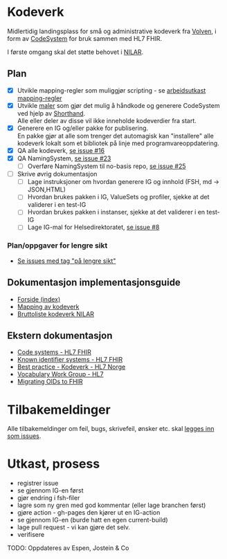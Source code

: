 # Kodeverk

Midlertidig landingsplass for små og administrative kodeverk fra [Volven](https://volven.no), i form av [CodeSystem](https://www.hl7.org/fhir/codesystem.html) for bruk sammen med HL7 FHIR. 

I første omgang skal det støtte behovet i [NILAR](https://github.com/HL7Norway/NILAR).

## Plan

- [X] Utvikle mapping-regler som muliggjør scripting - se [arbeidsutkast mapping-regler](input/pagecontent/mapping.md)
- [X] Utvikle  [maler](tools/) som gjør det mulig å håndkode og generere CodeSystem ved hjelp av [Shorthand](http://hl7.org/fhir/uv/shorthand/). <br />Alle eller deler av disse vil ikke inneholde kodeverdier fra start.
- [X] Generere en IG og/eller pakke for publisering. <br />En pakke gjør at alle som trenger det automagisk kan "installere" alle kodeverk lokalt som et bibliotek på linje med programvareoppdatering. 
- [X] QA alle kodeverk, [se issue #16](https://github.com/HL7Norway/kodeverk/issues/16)
- [X] QA NamingSystem, [se issue #23](https://github.com/HL7Norway/kodeverk/issues/23)
  - [ ] Overføre NamingSystem til no-basis repo, [se issue #25](https://github.com/HL7Norway/kodeverk/issues/25)
- [ ] Skrive øvrig dokumentasjon
  - [ ] Lage instruksjoner om hvordan generere IG og innhold (FSH, md -> JSON,HTML) 
  - [ ] Hvordan brukes pakken i IG, ValueSets og profiler, sjekke at det validerer i en test-IG
  - [ ] Hvordan brukes pakken i instanser, sjekke at det validerer i en test-IG
  - [ ] Lage IG-mal for Helsedirektoratet, [se issue #8](https://github.com/HL7Norway/kodeverk/issues/8)

### Plan/oppgaver for lengre sikt

* [Se issues med tag "på lengre sikt"](https://github.com/HL7Norway/kodeverk/issues?q=is%3Aissue+is%3Aopen+label%3A%22p%C3%A5+lengre+sikt%22)

## Dokumentasjon implementasjonsguide

* [Forside (index)](input/pagecontent/index.md)
* [Mapping av kodeverk](input/pagecontent/mapping.md)
* [Bruttoliste kodeverk NILAR](input/pagecontent/nilar.md)

## Ekstern dokumentasjon

* [Code systems - HL7 FHIR](https://www.hl7.org/fhir/terminologies-systems.html)
* [Known identifier systems - HL7 FHIR](https://www.hl7.org/fhir/identifier-registry.html)
* [Best practice - Kodeverk - HL7 Norge](https://hl7norway.github.io/best-practice/docs/codesystem.html)
* [Vocabulary Work Group - HL7](https://confluence.hl7.org/display/VOC/Vocabulary+Work+Group)
* [Migrating OIDs to FHIR](https://confluence.hl7.org/display/FHIR/Migrating+OIDs+to+FHIR)

# Tilbakemeldinger

Alle tilbakemeldinger om feil, bugs, skrivefeil, ønsker etc. skal [legges inn som issues](https://github.com/HL7Norway/kodeverk/issues). 

# Utkast, prosess

- registrer issue
- se gjennom IG-en først
- gjør endring i fsh-filer
- lagre som ny gren med god kommentar (eller lage branchen først)
- gjøre action - gh-pages den kjører ut en IG-action
- se gjennom IG-en (burde hatt en egen current-build)
- lage pull request - vi kan gjøre det selv.
- verifisere

TODO: Oppdateres av Espen, Jostein & Co

